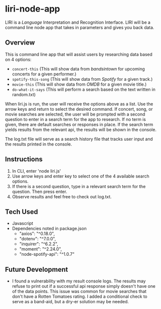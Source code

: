 # liri-node-app
LIRI is a _Language_ Interpretation and Recognition Interface. LIRI will be a command line node app that takes in parameters and gives you back data.

## Overview
This is command line app that will assist users by researching data based on 4 options:
* `concert-this` (This will show data from _bandsintown_ for upcoming concerts for a given performer.)
* `spotify-this-song` (This will show data from _Spotify_ for a given track.)
* `movie-this` (This will show data from _OMDB_ for a given movie title.)
* `do-what-it-says` (This will perform a search based on the text written in random.txt)

When liri.js is run, the user will receive the options above as a list. Use the arrow keys and return to select the desired command. If concert, song, or movie searches are selected, the user will be prompted with a second question to enter in a search term for the app to research. If no term is given, there are default searches or responses in place. If the search term yields results from the relevant api, the results will be shown in the console.

The log.txt file will serve as a search history file that tracks user input and the results printed in the console.

## Instructions
1. In CLI, enter 'node liri.js'
2. Use arrow keys and enter key to select one of the 4 available search options.
3. If there is a second question, type in a relevant search term for the question. Then press enter.
4. Observe results and feel free to check out log.txt.

## Tech Used
* Javascript
* Dependencies noted in package.json
    - "axios": "^0.18.0",
    - "dotenv": "^7.0.0",
    - "inquirer": "^6.2.2",
    - "moment": "^2.24.0",
    - "node-spotify-api": "^1.0.7"


## Future Development
* I found a vulnerability with my result console logs. The results may refuse to print out if a successful api response simply doesn't have one of the data points. This issue was common for movie searches that don't have a Rotten Tomatoes rating. I added a conditional check to serve as a band-aid, but a dry-er solution may be needed.